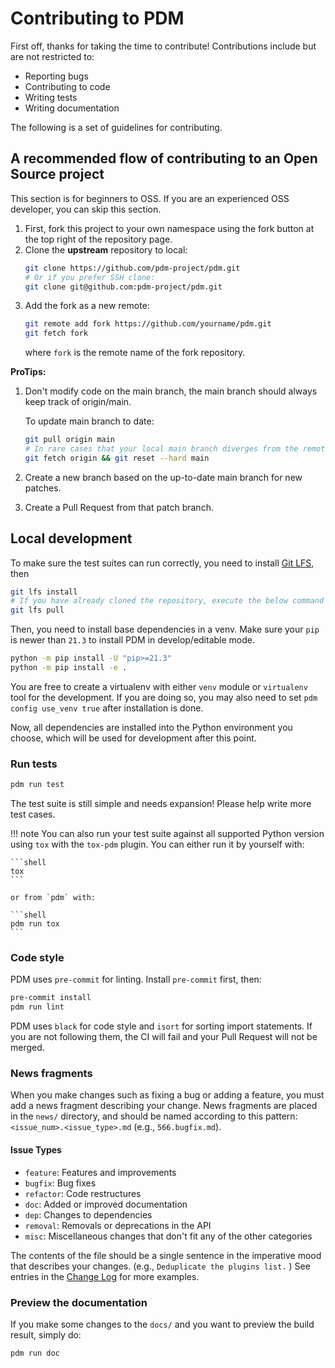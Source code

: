 # Contributing to PDM

First off, thanks for taking the time to contribute! Contributions include but are not restricted to:

- Reporting bugs
- Contributing to code
- Writing tests
- Writing documentation

The following is a set of guidelines for contributing.

## A recommended flow of contributing to an Open Source project

This section is for beginners to OSS. If you are an experienced OSS developer, you can skip
this section.

1. First, fork this project to your own namespace using the fork button at the top right of the repository page.
2. Clone the **upstream** repository to local:
   ```bash
   git clone https://github.com/pdm-project/pdm.git
   # Or if you prefer SSH clone:
   git clone git@github.com:pdm-project/pdm.git
   ```
3. Add the fork as a new remote:
   ```bash
   git remote add fork https://github.com/yourname/pdm.git
   git fetch fork
   ```
   where `fork` is the remote name of the fork repository.

**ProTips:**

1. Don't modify code on the main branch, the main branch should always keep track of origin/main.

   To update main branch to date:

   ```bash
   git pull origin main
   # In rare cases that your local main branch diverges from the remote main:
   git fetch origin && git reset --hard main
   ```

2. Create a new branch based on the up-to-date main branch for new patches.
3. Create a Pull Request from that patch branch.

## Local development

To make sure the test suites can run correctly, you need to install [Git LFS](https://git-lfs.github.com/), then

```bash
git lfs install
# If you have already cloned the repository, execute the below command as well.
git lfs pull
```

Then, you need to install base dependencies in a venv. Make sure your `pip` is newer than `21.3` to install PDM in
develop/editable mode.

```bash
python -m pip install -U "pip>=21.3"
python -m pip install -e .
```

You are free to create a virtualenv with either `venv` module or `virtualenv` tool for the development. If you are doing
so, you may also need to set `pdm config use_venv true` after installation is done.

Now, all dependencies are installed into the Python environment you choose, which will be used for development
after this point.

### Run tests

```bash
pdm run test
```

The test suite is still simple and needs expansion! Please help write more test cases.

!!! note
    You can also run your test suite against all supported Python version using `tox` with the `tox-pdm` plugin.
    You can either run it by yourself with:
 
    ```shell
    tox
    ```
 
    or from `pdm` with:
 
    ```shell
    pdm run tox
    ```

### Code style

PDM uses `pre-commit` for linting. Install `pre-commit` first, then:

```bash
pre-commit install
pdm run lint
```

PDM uses `black` for code style and `isort` for sorting import statements. If you are not following them,
the CI will fail and your Pull Request will not be merged.

### News fragments

When you make changes such as fixing a bug or adding a feature, you must add a news fragment describing
your change. News fragments are placed in the `news/` directory, and should be named according to this pattern: `<issue_num>.<issue_type>.md` (e.g., `566.bugfix.md`).

#### Issue Types

- `feature`: Features and improvements
- `bugfix`: Bug fixes
- `refactor`: Code restructures
- `doc`: Added or improved documentation
- `dep`: Changes to dependencies
- `removal`: Removals or deprecations in the API
- `misc`: Miscellaneous changes that don't fit any of the other categories

The contents of the file should be a single sentence in the imperative
mood that describes your changes. (e.g., `Deduplicate the plugins list.` ) See entries in the [Change Log](/changelog) for more examples.

### Preview the documentation

If you make some changes to the `docs/` and you want to preview the build result, simply do:

```bash
pdm run doc
```
